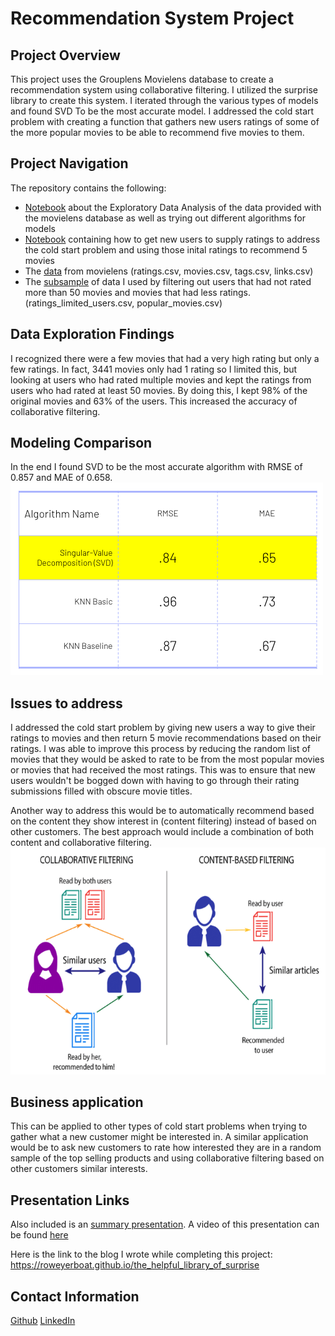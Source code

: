 # Recommendation System Project

## Project Overview
This project uses the Grouplens Movielens database to create a recommendation system using collaborative filtering.  I utilized the surprise library to create this system.  I iterated through the various types of models and found SVD To be the most accurate model. I addressed the cold start problem with creating a function that gathers new users ratings of some of the more popular movies to be able to recommend five movies to them.  

## Project Navigation
The repository contains the following:
- [Notebook](https://github.com/roweyerboat/Recommendation_System_MovieLens/blob/master/notebooks/MovieLensRecommendation%20EDA%20and%20Model%20Building.ipynb) about the Exploratory Data Analysis of the data provided with the movielens database as well as trying out different algorithms for models
- [Notebook](https://github.com/roweyerboat/Recommendation_System_MovieLens/blob/master/Recommendation%20System.ipynb) containing how to get new users to supply ratings to address the cold start problem and using those inital ratings to recommend 5 movies
- The [data](https://github.com/roweyerboat/Recommendation_System_MovieLens/tree/master/data) from movielens (ratings.csv, movies.csv, tags.csv, links.csv)
- The [subsample](https://github.com/roweyerboat/Recommendation_System_MovieLens/tree/master/data) of data I used by filtering out users that had not rated more than 50 movies and movies that had less ratings. (ratings_limited_users.csv, popular_movies.csv)

## Data Exploration Findings
I recognized there were a few movies that had a very high rating but only a few ratings. In fact, 3441 movies only had 1 rating so I limited this, but looking at users who had rated multiple movies and kept the ratings from users who had rated at least 50 movies. By doing this, I kept 98% of the original movies and 63% of the users. This increased the accuracy of collaborative filtering.

## Modeling Comparison
In the end I found SVD to be the most accurate algorithm with RMSE of 0.857 and MAE of 0.658.
![Image of Chart with model comparisons](https://github.com/roweyerboat/Recommendation_System_MovieLens/blob/master/images/Models%20Used%20.png)

## Issues to address
I addressed the cold start problem by giving new users a way to give their ratings to movies and then return 5 movie recommendations based on their ratings.  I was able to improve this process by reducing the random list of movies that they would be asked to rate to be from the most popular movies or movies that had received the most ratings.  This was to ensure that new users wouldn't be bogged down with having to go through their rating submissions filled with obscure movie titles.

Another way to address this would be to automatically recommend based on the content they show interest in (content filtering) instead of based on other customers. The best approach would include a combination of both content and collaborative filtering.
![Image showing collaborative vs content filtering](https://github.com/roweyerboat/Recommendation_System_MovieLens/blob/master/images/Content-based-filtering-and-Collaborative-filtering-recommendation.png)

## Business application
This can be applied to other types of cold start problems when trying to gather what a new customer might be interested in. A similar application would be to ask new customers to rate how interested they are in a random sample of the top selling products and using collaborative filtering based on other customers similar interests.

## Presentation Links
Also included is an [summary presentation](https://github.com/roweyerboat/Recommendation_System_MovieLens/blob/master/Recommendation%20Systems%20Presentation.pdf). A video of this presentation can be found [here](https://drive.google.com/file/d/1CufN3AWngz1lfjzjheTf2Aqhgym10Yvt/view?usp=sharing)

Here is the link to the blog I wrote while completing this project: https://roweyerboat.github.io/the_helpful_library_of_surprise

## Contact Information
[Github](https://github.com/roweyerboat)
[LinkedIn](https://www.linkedin.com/in/amanda-rowe-data/)
